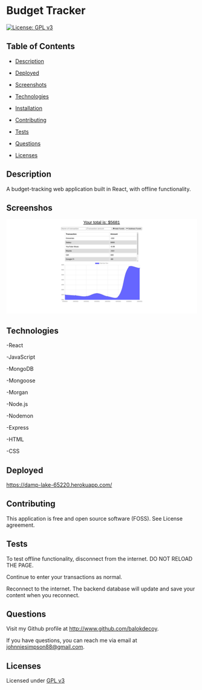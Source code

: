 # Budget Tracker

  [![License: GPL v3](https://img.shields.io/badge/License-GPLv3-blue.svg)](https://www.gnu.org/licenses/gpl-3.0)

  ## Table of Contents

  - [Description](#description)

  - [Deployed](#deployed)

  - [Screenshots](#screenshots)

  - [Technologies](#technologies)

  - [Installation](#installation)

  - [Contributing](#contributing)

  - [Tests](#tests)

  - [Questions](#questions)

  - [Licenses](#licenses)

  ## Description

  A budget-tracking web application built in React, with offline functionality. 

  ## Screenshos

  ![screenshots](./public/screenshots/dashboard.png)

  ## Technologies

  -React

  -JavaScript

  -MongoDB

  -Mongoose

  -Morgan

  -Node.js

  -Nodemon

  -Express

  -HTML
  
  -CSS

  ## Deployed

  https://damp-lake-65220.herokuapp.com/ 


  ## Contributing

  This application is free and open source software (FOSS). See License agreement.

  ## Tests

  To test offline functionality, disconnect from the internet. DO NOT RELOAD THE PAGE. 

  Continue to enter your transactions as normal. 

  Reconnect to the internet. The backend database will update and save your content when you reconnect. 

  ## Questions

  Visit my Github profile at http://www.github.com/balokdecoy.

  If you have questions, you can reach me via email at johnniesimpson88@gmail.com.

  ## Licenses
 Licensed under [GPL v3](https://www.gnu.org/licenses/gpl-3.0)

